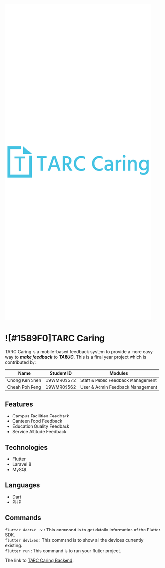 ![alt text](https://github.com/Barney-m/tarccaring_app/blob/master/assets/images/logo/TARC_Caring_Side.png?raw=true)
# ![#1589F0]**TARC Caring**

TARC Caring is a mobile-based feedback system to provide a more easy way to **_make feedback_** to **_TARUC_**. This is a final year project which is contributed by:

|Name|Student ID|Modules|
|----|----------|-------|
|Chong Ken Shen|19WMR09572|Staff & Public Feedback Management|
|Cheah Poh Reng|19WMR09562|User & Admin Feedback Management|

## Features

  - Campus Facilities Feedback
  - Canteen Food Feedback
  - Education Quality Feedback
  - Service Attitude Feedback
 
## Technologies
   - Flutter
   - Laravel 8
   - MySQL

## Languages
   - Dart
   - PHP

## Commands
```flutter doctor -v``` : This command is to get details information of the Flutter SDK.\
```flutter devices``` : This command is to show all the devices currently existing.\
```flutter run``` : This command is to run your flutter project.


The link to [TARC Caring Backend](https://github.com/Barney-m/tarc_caring_backend).
